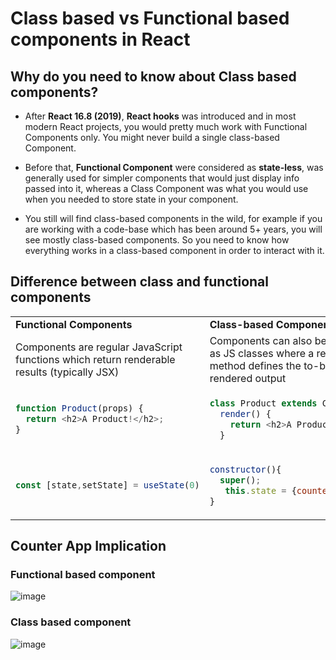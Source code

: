 # Class based vs Functional based components in React

## Why do you need to know about Class based components?

- After **React 16.8 (2019)**, **React hooks** was introduced and in most modern React projects, you would pretty much work with Functional Components only. You might never build a single class-based Component.

- Before that, **Functional Component** were considered as **state-less**, was generally used for simpler components that would just display info passed into it, whereas a Class Component was what you would use when you needed to store state in your component.

- You still will find class-based components in the wild, for example if you are working with a code-base which has been around 5+ years, you will see mostly class-based components. So you need to know how everything works in a class-based component in order to interact with it.

## Difference between class and functional components

<table>
<tr>
<td><strong> Functional Components <strong/></td>
<td><strong> Class-based Components <strong/></td>
</tr>
<tr>
<td>Components are regular JavaScript functions which return renderable results (typically JSX)</td>  
<td>Components can also be defined as JS classes where a render() method  defines the to-be-rendered output </td>
</tr>
<tr>
<td>

```javascript
function Product(props) {
  return <h2>A Product!</h2>;
}
```

</td>
<td>

```javascript
class Product extends Component {
  render() {
    return <h2>A Product!</h2>
  }
```

</td>
</tr>
<tr>
<td>
  
```javascript
const [state,setState] = useState(0)
```
  
</td>
<td>
  
```javascript
constructor(){
  super();
   this.state = {counter:0};
}
```
  
</td>
</tr>
</table>

## Counter App Implication

### Functional based component

![image](https://user-images.githubusercontent.com/90669430/183123373-1a622209-3f2d-489b-a693-1a9434e84ee9.png)
### Class based component

![image](https://user-images.githubusercontent.com/90669430/183124147-a6f13f72-7f96-4a85-8638-058b6edfa104.png)
